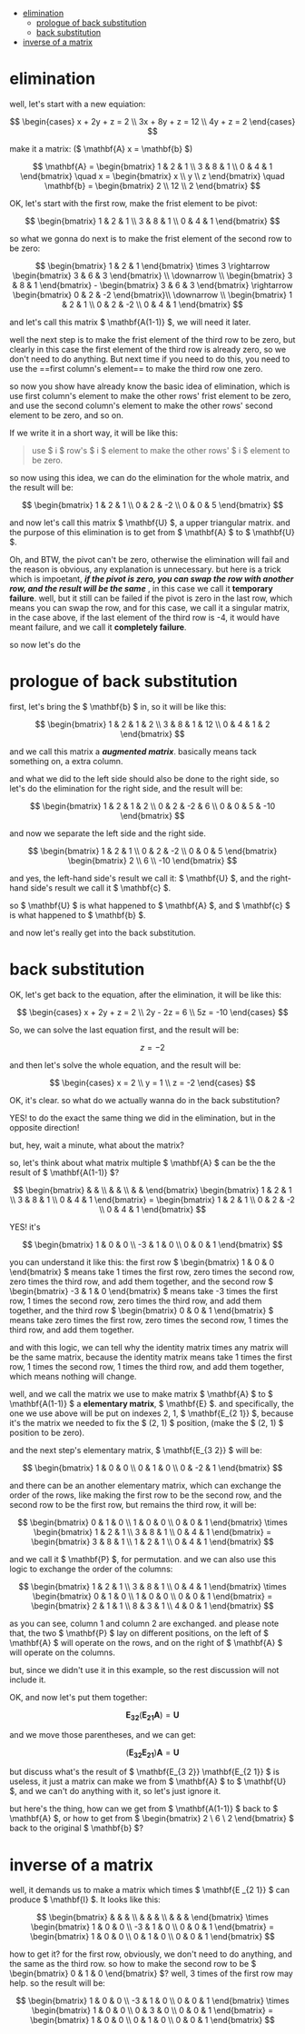 - [elimination](#elimination)
  - [prologue of back substitution](#prologue-of-back-substitution)
  - [back substitution](#back-substitution)
- [inverse of a matrix](#inverse-of-a-matrix)


# elimination

well, let's start with a new equiation:

$$
\begin{cases}
    x + 2y + z = 2 \\
    3x + 8y + z = 12 \\
    4y + z = 2
\end{cases}
$$

make it a matrix: ($ \mathbf{A} x = \mathbf{b} $)

$$
\mathbf{A} =
\begin{bmatrix}
    1 & 2 & 1 \\
    3 & 8 & 1 \\
    0 & 4 & 1
\end{bmatrix} \quad
x = 
\begin{bmatrix}
    x \\
    y \\
    z
\end{bmatrix} \quad
\mathbf{b} =
\begin{bmatrix}
    2 \\
    12 \\
    2
\end{bmatrix}
$$

OK, let's start with the first row, make the frist element to be pivot:

$$
\begin{bmatrix}
    1 & 2 & 1 \\
    3 & 8 & 1 \\
    0 & 4 & 1
\end{bmatrix}
$$

so what we gonna do next is to make the frist element of the second row to be zero:

$$
\begin{bmatrix}
    1 & 2 & 1 
\end{bmatrix} \times 3
\rightarrow
\begin{bmatrix}
    3 & 6 & 3
\end{bmatrix} \\ 
\downarrow \\
\begin{bmatrix}
    3 & 8 & 1
\end{bmatrix} - 
\begin{bmatrix}
    3 & 6 & 3
\end{bmatrix} 
\rightarrow 
\begin{bmatrix}
    0 & 2 & -2
\end{bmatrix}\\
\downarrow \\
\begin{bmatrix}
    1 & 2 & 1 \\
    0 & 2 & -2 \\
    0 & 4 & 1
\end{bmatrix}
$$

and let's call this matrix $ \mathbf{A(1-1)} $, we will need it later.

well the next step is to make the frist element of the third row to be zero, but clearly in this case the first element of the third row is already zero, so we don't need to do anything. But next time if you need to do this, you need to use the ==first column's element== to make the third row one zero.

so now you show have already know the basic idea of elimination, which is use first column's element to make the other rows' frist element to be zero, and use the second column's element to make the other rows' second element to be zero, and so on. 

If we write it in a short way, it will be like this: 

> use $ i $ row's $ i $ element to make the other rows' $ i $ element to be zero.

so now using this idea, we can do the elimination for the whole matrix, and the result will be:

$$ 
\begin{bmatrix}
    1 & 2 & 1 \\
    0 & 2 & -2 \\
    0 & 0 & 5
\end{bmatrix}
$$

and now let's call this matrix $ \mathbf{U} $, a upper triangular matrix. and the purpose of this elimination is to get from $ \mathbf{A} $ to $ \mathbf{U} $.

Oh, and BTW, the pivot can't be zero, otherwise the elimination will fail and the reason is obvious, any explanation is unnecessary. but here is a trick which is impoetant, ***if the pivot is zero, you can swap the row with another row, and the result will be the same*** , in this case we call it **temporary failure**. well, but it still can be failed if the pivot is zero in the last row, which means you can swap the row, and for this case, we call it a singular matrix, in the case above, if the last element of the third row is -4, it would have meant failure, and we call it **completely failure**.

so now let's do the 

# prologue of back substitution

first, let's bring the $ \mathbf{b} $ in, so it will be like this:

$$
\begin{bmatrix}
    1 & 2 & 1 & 2 \\
    3 & 8 & 1 & 12 \\
    0 & 4 & 1 & 2
\end{bmatrix}
$$

and we call this matrix a ***augmented matrix***. basically means tack something on, a extra column.

and what we did to the left side should also be done to the right side, so let's do the elimination for the right side, and the result will be:

$$
\begin{bmatrix}
    1 & 2 & 1 & 2 \\
    0 & 2 & -2 & 6 \\
    0 & 0 & 5 & -10
\end{bmatrix}
$$

and now we separate the left side and the right side.

$$
\begin{bmatrix}
    1 & 2 & 1 \\
    0 & 2 & -2 \\
    0 & 0 & 5
\end{bmatrix}
\begin{bmatrix}
    2 \\
    6 \\
    -10
\end{bmatrix}
$$

and yes, the left-hand side's result we call it: $ \mathbf{U} $, and the right-hand side's result we call it $ \mathbf{c} $.

so $ \mathbf{U} $ is what happened to $ \mathbf{A} $, and $ \mathbf{c} $ is what happened to $ \mathbf{b} $.

and now let's really get into the back substitution.

# back substitution

OK, let's get back to the equation, after the elimination, it will be like this:

$$
\begin{cases}
    x + 2y + z = 2 \\
    2y - 2z = 6 \\
    5z = -10
\end{cases}
$$

So, we can solve the last equation first, and the result will be:

$$
z = -2
$$

and then let's solve the whole equation, and the result will be:

$$
\begin{cases}
    x = 2 \\
    y = 1 \\
    z = -2
\end{cases}
$$

OK, it's clear. so what do we actually wanna do in the back substitution? 

YES! to do the exact the same thing we did in the elimination, but in the opposite direction!

but, hey, wait a minute, what about the matrix?

so, let's think about what matrix multiple $ \mathbf{A} $ can be the the result of $ \mathbf{A(1-1)} $?

$$
\begin{bmatrix}
     &  &  \\
     &  &  \\
     &  & 
\end{bmatrix}
\begin{bmatrix}
    1 & 2 & 1 \\
    3 & 8 & 1 \\
    0 & 4 & 1
\end{bmatrix} = 
\begin{bmatrix}
    1 & 2 & 1 \\
    0 & 2 & -2 \\
    0 & 4 & 1
\end{bmatrix}
$$

YES! it's 

$$
\begin{bmatrix}
    1 & 0 & 0 \\
    -3 & 1 & 0 \\
    0 & 0 & 1
\end{bmatrix}
$$

you can understand it like this: the first row $ \begin{bmatrix} 1 & 0 & 0 \end{bmatrix} $ means take 1 times the first row, zero times the second row, zero times the third row, and add them together, and the second row $ \begin{bmatrix} -3 & 1 & 0 \end{bmatrix} $ means take -3 times the first row, 1 times the second row, zero times the third row, and add them together, and the third row $ \begin{bmatrix} 0 & 0 & 1 \end{bmatrix} $ means take zero times the first row, zero times the second row, 1 times the third row, and add them together.

and with this logic, we can tell why the identity matrix times any matrix will be the same matrix, because the identity matrix means take 1 times the first row, 1 times the second row, 1 times the third row, and add them together, which means nothing will change.

well, and we call the matrix we use to make matrix $ \mathbf{A} $ to $ \mathbf{A(1-1)} $ a **elementary matrix**, $ \mathbf{E} $. and specifically, the one we use above will be put on indexes 2, 1, $ \mathbf{E_{2 1}} $, because it's the matrix we needed to fix the $ (2, 1) $ position, (make the $ (2, 1) $ position to be zero).

and the next step's elementary matrix, $ \mathbf{E_{3 2}} $ will be:

$$
\begin{bmatrix}
    1 & 0 & 0 \\
    0 & 1 & 0 \\
    0 & -2 & 1
\end{bmatrix}
$$

and there can be an another elementary matrix, which can exchange the order of the rows, like making the first row to be the second row, and the second row to be the first row, but remains the third row, it will be:

$$
\begin{bmatrix}
    0 & 1 & 0 \\
    1 & 0 & 0 \\
    0 & 0 & 1
\end{bmatrix} \times
\begin{bmatrix}
    1 & 2 & 1 \\
    3 & 8 & 1 \\
    0 & 4 & 1
\end{bmatrix} =
\begin{bmatrix}
    3 & 8 & 1 \\
    1 & 2 & 1 \\
    0 & 4 & 1
\end{bmatrix}
$$

and we call it $ \mathbf{P} $, for permutation. and we can also use this logic to exchange the order of the columns:

$$
\begin{bmatrix}
    1 & 2 & 1 \\
    3 & 8 & 1 \\
    0 & 4 & 1
\end{bmatrix} \times
\begin{bmatrix}
    0 & 1 & 0 \\
    1 & 0 & 0 \\
    0 & 0 & 1
\end{bmatrix} =
\begin{bmatrix}
    2 & 1 & 1 \\
    8 & 3 & 1 \\
    4 & 0 & 1
\end{bmatrix}
$$

as you can see, column 1 and column 2 are exchanged. and please note that, the two $ \mathbf{P} $ lay on different positions, on the left of $ \mathbf{A} $ will operate on the rows, and on the right of $ \mathbf{A} $ will operate on the columns.

but, since we didn't use it in this example, so the rest discussion will not include it.

OK, and now let's put them together:

$$
\mathbf{E_{3 2}} (\mathbf{E_{2 1}} \mathbf{A}) = \mathbf{U}
$$

and we move those parentheses, and we can get:

$$
(\mathbf{E_{3 2}} \mathbf{E_{2 1}}) \mathbf{A} = \mathbf{U}
$$

but discuss what's the result of $ \mathbf{E_{3 2}} \mathbf{E_{2 1}} $ is useless, it just a matrix can make we from $ \mathbf{A} $ to $ \mathbf{U} $, and we can't do anything with it, so let's just ignore it.

but here's the thing, how can we get from $ \mathbf{A(1-1)} $ back to $ \mathbf{A} $, or how to get from $ \begin{bmatrix}
    2 \\
    6 \\
    2
\end{bmatrix} $ back to the original $ \mathbf{b} $?

# inverse of a matrix

well, it demands us to make a matrix which times $ \mathbf{E _{2 1}} $ can produce $ \mathbf{I} $. It looks like this:

$$
\begin{bmatrix}
    & & & \\
    & & & \\
    & & & 
\end{bmatrix} \times
\begin{bmatrix}
    1 & 0 & 0 \\
    -3 & 1 & 0 \\
    0 & 0 & 1
\end{bmatrix} = 
\begin{bmatrix}
    1 & 0 & 0 \\
    0 & 1 & 0 \\
    0 & 0 & 1
\end{bmatrix}
$$

how to get it? for the first row, obviously, we don't need to do anything, and the same as the third row. so how to make the second row to be $ \begin{bmatrix} 0 & 1 & 0 \end{bmatrix} $? well, 3 times of the first row may help. so the result will be:

$$
\begin{bmatrix}
    1 & 0 & 0 \\
    -3 & 1 & 0 \\
    0 & 0 & 1
\end{bmatrix} \times
\begin{bmatrix}
    1 & 0 & 0 \\
    0 & 3 & 0 \\
    0 & 0 & 1
\end{bmatrix} =
\begin{bmatrix}
    1 & 0 & 0 \\
    0 & 1 & 0 \\
    0 & 0 & 1
\end{bmatrix}
$$